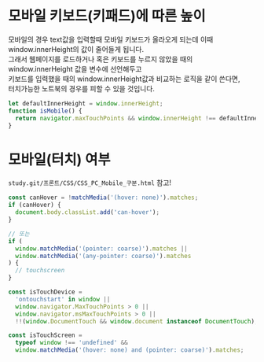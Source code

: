 # 모바일 키보드(키패드)에 따른 높이

모바일의 경우 text값을 입력할때 모바일 키보드가 올라오게 되는데 이때 window.innerHeight의 값이 줄어들게 됩니다.  
그래서 웹페이지를 로드하거나 혹은 키보드를 누르지 않았을 때의 window.innerHeight 값을 변수에 선언해두고  
키보드를 입력했을 때의 window.innerHeight값과 비교하는 로직을 같이 쓴다면,  
터치가능한 노트북의 경우를 피할 수 있을 것입니다.

```javascript
let defaultInnerHeight = window.innerHeight;
function isMobile() {
  return navigator.maxTouchPoints && window.innerHeight !== defaultInnerHeight;
}
```

# 모바일(터치) 여부

`study.git/프론트/CSS/CSS_PC_Mobile_구분.html` 참고!

```javascript
const canHover = !matchMedia('(hover: none)').matches;
if (canHover) {
  document.body.classList.add('can-hover');
}

// 또는
if (
  window.matchMedia('(pointer: coarse)').matches ||
  window.matchMedia('(any-pointer: coarse)').matches
) {
  // touchscreen
}

const isTouchDevice =
  'ontouchstart' in window ||
  window.navigator.MaxTouchPoints > 0 ||
  window.navigator.msMaxTouchPoints > 0 ||
  !!(window.DocumentTouch && window.document instanceof DocumentTouch);

const isTouchScreen =
  typeof window !== 'undefined' &&
  window.matchMedia('(hover: none) and (pointer: coarse)').matches;
```
